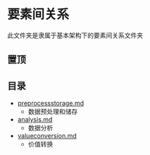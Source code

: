 # 要素间关系
此文件夹是隶属于基本架构下的要素间关系文件夹

## 置顶

## 目录
- [preprocessstorage.md]()
	- 数据预处理和储存
- [analysis.md]()
	- 数据分析
- [valueconversion.md]()
	- 价值转换
